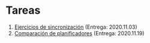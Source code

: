 # Tareas

1. [Ejercicios de sincronización](./1/README.md) (Entrega: 2020.11.03)
2. [Comparación de planificadores](./2/README.md) (Entrega: 2020.11.19)
